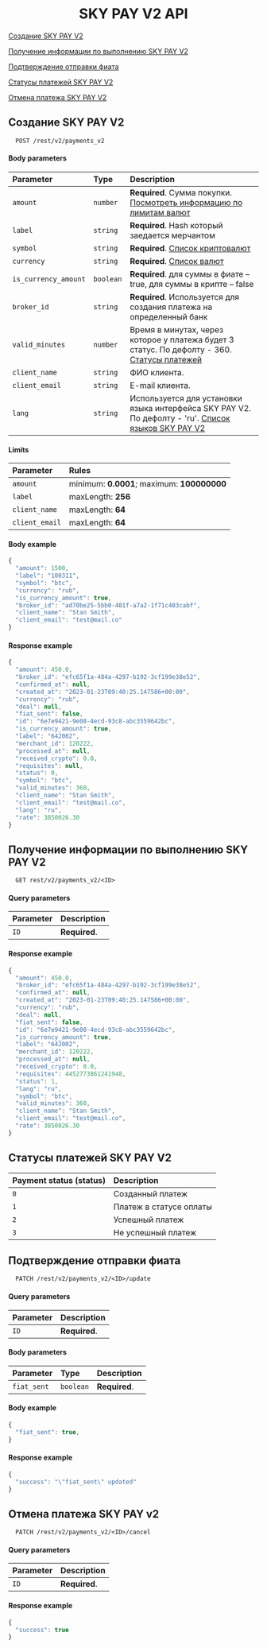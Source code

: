 <h1 align="center">SKY PAY V2 API</h1>
 
[Создание SKY PAY V2](#skypay)

[Получение информации по выполнению SKY PAY V2](#skypayinfo)

[Подтверждение отправки фиата](#confirmation)

[Статусы платежей SKY PAY V2](#paymentStatuses)

[Отмена платежа SKY PAY V2](#paymentCancel)

<a name="skypay"></a>
## Создание SKY PAY V2

```http
  POST /rest/v2/payments_v2 
```
#### Body parameters

| Parameter | Type     | Description                |
| :-------- | :------- | :------------------------- |
| `amount` | `number` | **Required**. Сумма покупки. [Посмотреть информацию по лимитам валют](CURRENCIES.md)
| `label` | `string` | **Required**. Hash который заедается мерчантом
| `symbol` | `string` | **Required**. [Список криптовалют](CRYPTOCURRENCIES.md)
| `currency` | `string` | **Required**. [Список валют](CURRENCIES.md)
| `is_currency_amount` | `boolean` | **Required**. для суммы в фиате – true, для суммы в крипте – false |
| `broker_id` | `string` |  **Required**. Используется для создания платежа на определенный банк
| `valid_minutes` | `number` | Время в минутах, через которое у платежа будет 3 статус. По дефолту - 360. [Статусы платежей](#paymentStatuses)
| `client_name` | `string` | ФИО клиента.
| `client_email` | `string` | E-mail клиента.
| `lang` | `string` | Используется для установки языка интерфейса SKY PAY V2. По дефолту - 'ru'. [Список языков SKY PAY V2](SKYPAYLANGUAGES.md)

#### Limits

| Parameter | Rules     |
| :-------- | :-------  |
| `amount` | minimum: **0.0001**; maximum: **100000000**
| `label` | maxLength: **256**
| `client_name` | maxLength: **64**
| `client_email` | maxLength: **64**

#### Body example

```javascript
{
  "amount": 1500,
  "label": "100311",
  "symbol": "btc",
  "currency": "rub",
  "is_currency_amount": true,
  "broker_id": "ad70be25-5bb0-401f-a7a2-1f71c403cabf",
  "client_name": "Stan Smith",
  "client_email": "test@mail.co"
}
```

#### Response example

```javascript
{
  "amount": 450.0,
  "broker_id": "efc65f1a-484a-4297-b192-3cf199e38e52",
  "confirmed_at": null,
  "created_at": "2023-01-23T09:40:25.147586+00:00",
  "currency": "rub",
  "deal": null,
  "fiat_sent": false,
  "id": "6e7e9421-9e08-4ecd-93c8-abc3559642bc",
  "is_currency_amount": true,
  "label": "642002",
  "merchant_id": 120222,
  "processed_at": null,
  "received_crypto": 0.0,
  "requisites": null,
  "status": 0,
  "symbol": "btc",
  "valid_minutes": 360,
  "client_name": "Stan Smith",
  "client_email": "test@mail.co",
  "lang": "ru",
  "rate": 3850026.30
}
```
 <a name="skypayinfo"></a>
## Получение информации по выполнению SKY PAY V2

```http
  GET rest/v2/payments_v2/<ID> 
```

#### Query parameters

| Parameter | Description                |
| :-------- | :------------------------- |
| `ID` | **Required**.

#### Response example

```javascript
{
  "amount": 450.0,
  "broker_id": "efc65f1a-484a-4297-b192-3cf199e38e52",
  "confirmed_at": null,
  "created_at": "2023-01-23T09:40:25.147586+00:00",
  "currency": "rub",
  "deal": null,
  "fiat_sent": false,
  "id": "6e7e9421-9e08-4ecd-93c8-abc3559642bc",
  "is_currency_amount": true,
  "label": "642002",
  "merchant_id": 120222,
  "processed_at": null,
  "received_crypto": 0.0,
  "requisites": 4452773861241948,
  "status": 1,
  "lang": "ru",
  "symbol": "btc",
  "valid_minutes": 360,
  "client_name": "Stan Smith",
  "client_email": "test@mail.co",
  "rate": 3850026.30
}
```

 <a name="paymentStatuses"></a>
## Статусы платежей SKY PAY V2
| Payment status (status) | Description                |
| :-------- |  :------------------------- |
| `0` | Cозданный платеж |
| `1` | Платеж в статусе оплаты |
| `2` | Успешный платеж |
| `3` | Не успешный платеж |

 <a name="confirmation"></a>
## Подтверждение отправки фиата

```http
  PATCH /rest/v2/payments_v2/<ID>/update
```

#### Query parameters

| Parameter | Description                |
| :-------- | :------------------------- |
| `ID` | **Required**.

#### Body parameters

| Parameter | Type     | Description                |
| :-------- | :------- | :------------------------- |
| `fiat_sent` | `boolean` | **Required**. 

#### Body example

```javascript
{
  "fiat_sent": true,
}
```

#### Response example

```javascript
{
  "success": "\"fiat_sent\" updated"
}
```

 <a name="paymentCancel"></a>
## Отмена платежа SKY PAY v2

```http
  PATCH /rest/v2/payments_v2/<ID>/cancel
```

#### Query parameters

| Parameter | Description                |
| :-------- | :------------------------- |
| `ID` | **Required**.

#### Response example

```javascript
{
  "success": true
}
```
